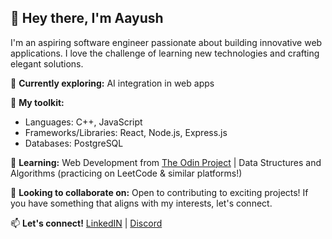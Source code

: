 ## 👋 Hey there, I'm Aayush

I'm an aspiring software engineer passionate about building innovative web applications. I love the challenge of learning new technologies and crafting elegant solutions.

🚀 **Currently exploring:** AI integration in web apps

🧰 **My toolkit:** 
* Languages: C++, JavaScript
* Frameworks/Libraries: React, Node.js, Express.js
* Databases: PostgreSQL

🌱 **Learning:** Web Development from [The Odin Project](https://www.theodinproject.com/) | Data Structures and Algorithms (practicing on LeetCode & similar platforms!)

🤝 **Looking to collaborate on:** Open to contributing to exciting projects! If you have something that aligns with my interests, let's connect.

📫 **Let's connect!** [LinkedIN](https://www.linkedin.com/in/aayush-rai-61a3ab260) | [Discord](https://discordapp.com/users/blue_0206) 
<!--
**blue0206/blue0206** is a ✨ _special_ ✨ repository because its `README.md` (this file) appears on your GitHub profile.

Here are some ideas to get you started:

- 🔭 I’m currently working on ...
- 🌱 I’m currently learning ...
- 👯 I’m looking to collaborate on ...
- 🤔 I’m looking for help with ...
- 💬 Ask me about ...
- 📫 How to reach me: ...
- 😄 Pronouns: ...
- ⚡ Fun fact: ...
-->
